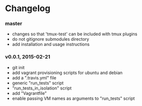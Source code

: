 # Changelog

### master
- changes so that 'tmux-test' can be included with tmux plugins
- do not gitignore submodules directory
- add installation and usage instructions

### v0.0.1, 2015-02-21
- git init
- add vagrant provisioning scripts for ubuntu and debian
- add a ".travis.yml" file
- generic "run_tests" script
- "run_tests_in_isolation" script
- add "Vagrantfile"
- enable passing VM names as arguments to "run_tests" script
